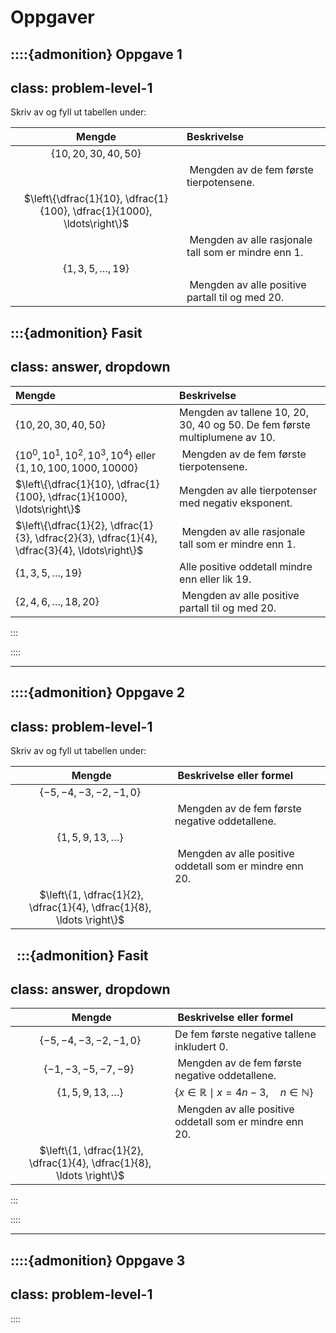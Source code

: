 # Oppgaver

::::{admonition} Oppgave 1
---
class: problem-level-1
---

Skriv av og fyll ut tabellen under:

| Mengde | Beskrivelse |
|:---:|:---|
| $\{10, 20, 30, 40, 50\}$ |  |
| | Mengden av de fem første tierpotensene. |
| $\left\{\dfrac{1}{10}, \dfrac{1}{100}, \dfrac{1}{1000}, \ldots\right\}$ |  |
| | Mengden av alle rasjonale tall som er mindre enn $1$. |
| $\{1, 3, 5, \ldots, 19\}$ |  |
| | Mengden av alle positive partall til og med 20. |

:::{admonition} Fasit
---
class: answer, dropdown
---

| Mengde | Beskrivelse |
|:---|:---|
| $\{10, 20, 30, 40, 50\}$ | Mengden av tallene $10$, $20$, $30$, $40$ og $50$. De fem første multiplumene av 10. |
| $\{10^0, 10^1, 10^2, 10^3, 10^4\}$ eller $\{1, 10, 100, 1000, 10000\}$  | Mengden av de fem første tierpotensene. |
| $\left\{\dfrac{1}{10}, \dfrac{1}{100}, \dfrac{1}{1000}, \ldots\right\}$ | Mengden av alle tierpotenser med negativ eksponent. |
| $\left\{\dfrac{1}{2}, \dfrac{1}{3}, \dfrac{2}{3}, \dfrac{1}{4}, \dfrac{3}{4}, \ldots\right\}$ | Mengden av alle rasjonale tall som er mindre enn $1$. |
| $\{1, 3, 5, \ldots, 19\}$ | Alle positive oddetall mindre enn eller lik 19. |
| $\{2, 4, 6, \ldots, 18, 20\}$ | Mengden av alle positive partall til og med 20. |
:::


::::

---

::::{admonition} Oppgave 2
---
class: problem-level-1
---
Skriv av og fyll ut tabellen under:

| Mengde | Beskrivelse eller formel |
|:---:|:---|
| $\{-5, -4, -3, -2, -1, 0\}$ |  |
| | Mengden av de fem første negative oddetallene. |
| $\{1, 5, 9, 13, \ldots\}$ |  |
| | Mengden av alle positive oddetall som er mindre enn 20. |
| $\left\{1, \dfrac{1}{2}, \dfrac{1}{4}, \dfrac{1}{8}, \ldots \right\}$ |  |
 
:::{admonition} Fasit
---
class: answer, dropdown
---
| Mengde | Beskrivelse eller formel |
|:---:|:---|
| $\{-5, -4, -3, -2, -1, 0\}$ | De fem første negative tallene inkludert $0$. |
| $\{-1, -3, -5, -7, -9\}$ | Mengden av de fem første negative oddetallene. |
| $\{1, 5, 9, 13, \ldots\}$ | $\{x \in \mathbb{R} \mid x = 4n - 3, \quad n  \in \mathbb{N}\}$|
| | Mengden av alle positive oddetall som er mindre enn 20. |
| $\left\{1, \dfrac{1}{2}, \dfrac{1}{4}, \dfrac{1}{8}, \ldots \right\}$ |  |

:::

::::


---

::::{admonition} Oppgave 3
---
class: problem-level-1
---


::::